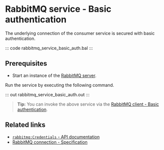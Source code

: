 # RabbitMQ service - Basic authentication

The underlying connection of the consumer service is secured with basic authentication.

::: code rabbitmq_service_basic_auth.bal :::

## Prerequisites
- Start an instance of the [RabbitMQ server](https://www.rabbitmq.com/download.html).

Run the service by executing the following command.

::: out rabbitmq_service_basic_auth.out :::

>**Tip:** You can invoke the above service via the [RabbitMQ client - Basic authentication](/learn/by-example/rabbitmq-client-basic-auth/).

## Related links
- [`rabbitmq:Credentials` - API documentation](https://lib.ballerina.io/ballerinax/rabbitmq/latest/records/Credentials)
- [RabbitMQ connection - Specification](https://github.com/ballerina-platform/module-ballerinax-rabbitmq/blob/master/docs/spec/spec.md#2-connection)

